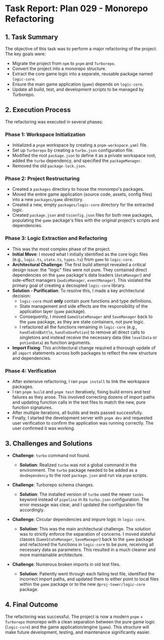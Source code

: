 # Task Report: Plan 029 - Monorepo Refactoring

## 1. Task Summary

The objective of this task was to perform a major refactoring of the project. The key goals were:
-   Migrate the project from `npm` to `pnpm` and `Turborepo`.
-   Convert the project into a monorepo structure.
-   Extract the core game logic into a separate, reusable package named `logic-core`.
-   Ensure the main game application (`game`) depends on `logic-core`.
-   Update all build, test, and development scripts to be managed by Turborepo.

## 2. Execution Process

The refactoring was executed in several phases:

### Phase 1: Workspace Initialization
-   Initialized a `pnpm` workspace by creating a `pnpm-workspace.yaml` file.
-   Set up `Turborepo` by creating a `turbo.json` configuration file.
-   Modified the root `package.json` to define it as a private workspace root, added the `turbo` dependency, and specified the `packageManager`.
-   Removed the old `package-lock.json`.

### Phase 2: Project Restructuring
-   Created a `packages` directory to house the monorepo's packages.
-   Moved the entire game application (source code, assets, config files) into a new `packages/game` directory.
-   Created a new, empty `packages/logic-core` directory for the extracted logic.
-   Created `package.json` and `tsconfig.json` files for both new packages, populating the `game` package's files with the original project's scripts and dependencies.

### Phase 3: Logic Extraction and Refactoring
-   This was the most complex phase of the project.
-   **Initial Move**: I moved what I initially identified as the core logic files (e.g., `logic.ts`, `state.ts`, `types.ts`) from `game` to `logic-core`.
-   **Architectural Challenge**: The first build attempt revealed a critical design issue: the "logic" files were not pure. They contained direct dependencies on the `game` package's data loaders (`dataManager`) and side-effect managers (`audioManager`, `eventManager`). This violated the primary goal of creating a decoupled `logic-core` library.
-   **Solution - Purification**: To resolve this, I made a key architectural decision:
    -   `logic-core` must **only** contain pure functions and type definitions.
    -   State management and side effects are the responsibility of the application layer (`game` package).
    -   Consequently, I moved `GameStateManager` and `SaveManager` back to the `game` package, as they are state containers, not pure logic.
    -   I refactored all the functions remaining in `logic-core` (e.g., `handleEndBattle`, `handleUsePotion`) to remove all direct calls to singletons and instead receive the necessary data (like `levelData` or `potionData`) as function arguments.
-   **Import Fixing**: This architectural change required a thorough update of all `import` statements across both packages to reflect the new structure and dependencies.

### Phase 4: Verification
-   After extensive refactoring, I ran `pnpm install` to link the workspace packages.
-   I ran `pnpm build` and `pnpm test` iteratively, fixing build errors and test failures as they arose. This involved correcting dozens of import paths and updating function calls in the test files to match the new, pure function signatures.
-   After multiple iterations, all builds and tests passed successfully.
-   Finally, I started the development server with `pnpm dev` and requested user verification to confirm the application was running correctly. The user confirmed it was working.

## 3. Challenges and Solutions

-   **Challenge**: `turbo` command not found.
    -   **Solution**: Realized `turbo` was not a global command in the environment. The `turbo` package needed to be added as a `devDependency` to the root `package.json` and run via `pnpm` scripts.

-   **Challenge**: Turborepo schema changes.
    -   **Solution**: The installed version of `turbo` used the newer `tasks` keyword instead of `pipeline` in its `turbo.json` configuration. The error message was clear, and I updated the configuration file accordingly.

-   **Challenge**: Circular dependencies and impure logic in `logic-core`.
    -   **Solution**: This was the main architectural challenge. The solution was to strictly enforce the separation of concerns. I moved stateful classes (`GameStateManager`, `SaveManager`) back to the `game` package and refactored the functions in `logic-core` to be pure, receiving all necessary data as parameters. This resulted in a much cleaner and more maintainable architecture.

-   **Challenge**: Numerous broken imports in old test files.
    -   **Solution**: Patiently went through each failing test file, identified the incorrect import paths, and updated them to either point to local files within the `game` package or to the new `@proj-tower/logic-core` package.

## 4. Final Outcome

The refactoring was successful. The project is now a modern `pnpm` + `Turborepo` monorepo with a clean separation between the pure game logic (`logic-core`) and the game application/engine (`game`). This structure will make future development, testing, and maintenance significantly easier.
